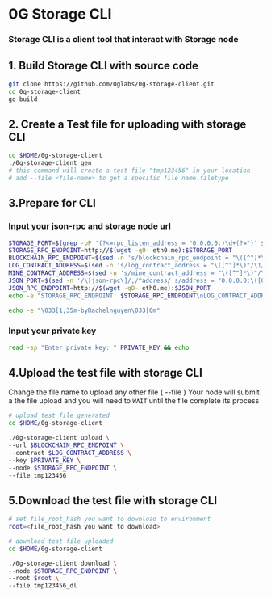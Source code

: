 
# 0G Storage CLI
### Storage CLI is a client tool that interact with Storage node

## 1. Build Storage CLI with source code
 ```bash
 git clone https://github.com/0glabs/0g-storage-client.git
cd 0g-storage-client
go build
 ```

## 2. Create a Test file for uploading with storage CLI
 ```bash
cd $HOME/0g-storage-client
./0g-storage-client gen
# this command will create a test file "tmp123456" in your location
# add --file <file-name> to get a specific file name.filetype
 ```

## 3.Prepare for CLI
### Input your json-rpc and storage node url
 ```bash
STORAGE_PORT=$(grep -oP '(?<=rpc_listen_address = "0.0.0.0:)\d+(?=")' $HOME/0g-storage-node/run/config.toml)
STORAGE_RPC_ENDPOINT=http://$(wget -qO- eth0.me):$STORAGE_PORT
BLOCKCHAIN_RPC_ENDPOINT=$(sed -n 's/blockchain_rpc_endpoint = "\([^"]*\)"/\1/p' $HOME/0g-storage-node/run/config.toml)
LOG_CONTRACT_ADDRESS=$(sed -n 's/log_contract_address = "\([^"]*\)"/\1/p' $HOME/0g-storage-node/run/config.toml)
MINE_CONTRACT_ADDRESS=$(sed -n 's/mine_contract_address = "\([^"]*\)"/\1/p' $HOME/0g-storage-node/run/config.toml)
JSON_PORT=$(sed -n '/\[json-rpc\]/,/^address/ s/address = "0.0.0.0:\([0-9]*\)".*/\1/p' $HOME/.0gchain/config/app.toml)
JSON_RPC_ENDPOINT=http://$(wget -qO- eth0.me):$JSON_PORT
echo -e "STORAGE_RPC_ENDPOINT: $STORAGE_RPC_ENDPOINT\nLOG_CONTRACT_ADDRESS: $LOG_CONTRACT_ADDRESS\nMINE_CONTRACT_ADDRESS: $MINE_CONTRACT_ADDRESS\nBLOCKCHAIN_RPC_ENDPOINT: $BLOCKCHAIN_RPC_ENDPOINT\nJSON_RPC_ENDPOINT: $JSON_RPC_ENDPOINT"

echo -e "\033[1;35m-byRachelnguyen\033[0m"
```
### Input your private key 
 ```bash
 read -sp "Enter private key: " PRIVATE_KEY && echo
 ```

## 4.Upload the test file with storage CLI
Change the file name to upload any other file ( --file <file-name>)
Your node will submit a the file upload and you will need to `WAIT` until the file complete its process 

 ```bash
# upload test file generated
cd $HOME/0g-storage-client

./0g-storage-client upload \
--url $BLOCKCHAIN_RPC_ENDPOINT \
--contract $LOG_CONTRACT_ADDRESS \
--key $PRIVATE_KEY \
--node $STORAGE_RPC_ENDPOINT \
--file tmp123456

 ```
## 5.Download the test file with storage CLI
 ```bash
# set file_root_hash you want to download to environment
root=<file_root_hash you want to download>
 ```

 ```bash
# download test file uploaded
cd $HOME/0g-storage-client

./0g-storage-client download \
--node $STORAGE_RPC_ENDPOINT \
--root $root \
--file tmp123456_dl
 ```
